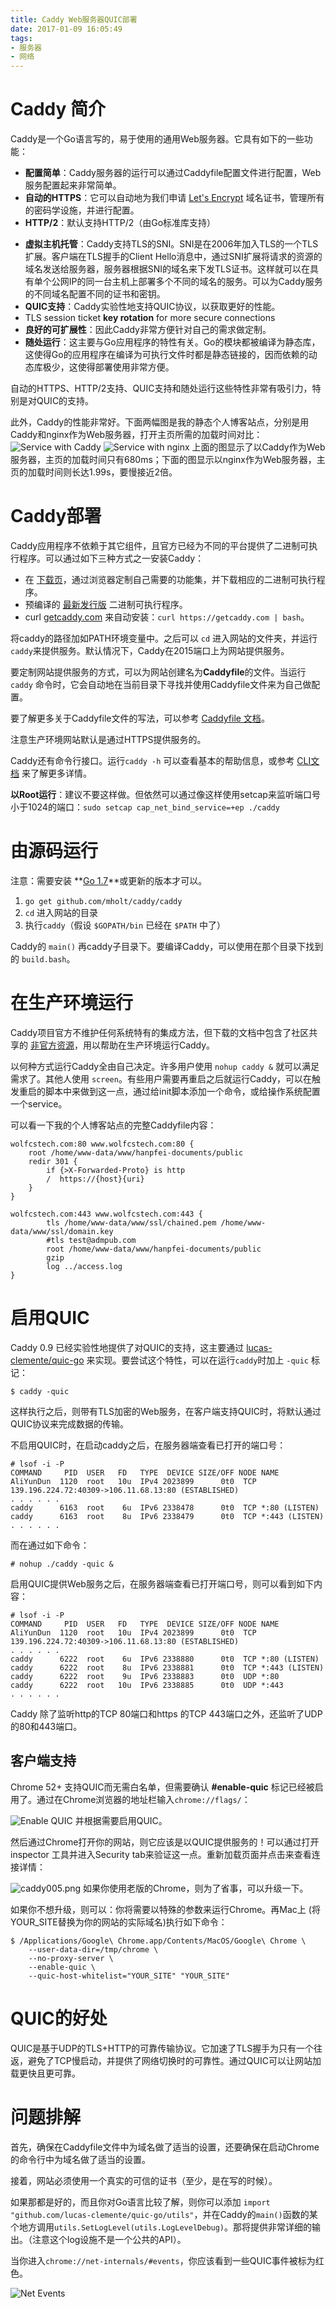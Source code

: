 ```yaml
---
title: Caddy Web服务器QUIC部署
date: 2017-01-09 16:05:49
tags:
- 服务器
- 网络
---
```


# Caddy 简介
Caddy是一个Go语言写的，易于使用的通用Web服务器。它具有如下的一些功能：
* **配置简单**：Caddy服务器的运行可以通过Caddyfile配置文件进行配置，Web服务配置起来非常简单。
* **自动的HTTPS**：它可以自动地为我们申请 [Let's Encrypt](https://letsencrypt.org/) 域名证书，管理所有的密码学设施，并进行配置。
* **HTTP/2**：默认支持HTTP/2（由Go标准库支持）
<!--more-->
* **虚拟主机托管**：Caddy支持TLS的SNI。SNI是在2006年加入TLS的一个TLS扩展。客户端在TLS握手的Client Hello消息中，通过SNI扩展将请求的资源的域名发送给服务器，服务器根据SNI的域名来下发TLS证书。这样就可以在具有单个公网IP的同一台主机上部署多个不同的域名的服务。可以为Caddy服务的不同域名配置不同的证书和密钥。
* **QUIC支持**：Caddy实验性地支持QUIC协议，以获取更好的性能。
* TLS session ticket **key rotation** for more secure connections
* **良好的可扩展性**：因此Caddy非常方便针对自己的需求做定制。
* **随处运行**：这主要与Go应用程序的特性有关。Go的模块都被编译为静态库，这使得Go的应用程序在编译为可执行文件时都是静态链接的，因而依赖的动态库极少，这使得部署使用非常方便。

自动的HTTPS、HTTP/2支持、QUIC支持和随处运行这些特性非常有吸引力，特别是对QUIC的支持。

此外，Caddy的性能非常好。下面两幅图是我的静态个人博客站点，分别是用Caddy和nginx作为Web服务器，打开主页所需的加载时间对比：
![Service with Caddy](https://www.wolfcstech.com/images/1315506-9da3094340e8363f.png)
![Service with nginx](https://www.wolfcstech.com/images/1315506-b326960e37658396.png)
上面的图显示了以Caddy作为Web服务器，主页的加载时间只有680ms；下面的图显示以nginx作为Web服务器，主页的加载时间则长达1.99s，要慢接近2倍。

# Caddy部署
Caddy应用程序不依赖于其它组件，且官方已经为不同的平台提供了二进制可执行程序。可以通过如下三种方式之一安装Caddy：
* 在 [下载页](https://caddyserver.com/download)，通过浏览器定制自己需要的功能集，并下载相应的二进制可执行程序。
* 预编译的 [最新发行版](https://github.com/mholt/caddy/releases/latest) 二进制可执行程序。
* curl [getcaddy.com](https://getcaddy.com/) 来自动安装：`curl https://getcaddy.com | bash`。

将caddy的路径加如PATH环境变量中。之后可以 `cd` 进入网站的文件夹，并运行 `caddy`来提供服务。默认情况下，Caddy在2015端口上为网站提供服务。

要定制网站提供服务的方式，可以为网站创建名为**Caddyfile**的文件。当运行 `caddy` 命令时，它会自动地在当前目录下寻找并使用Caddyfile文件来为自己做配置。

要了解更多关于Caddyfile文件的写法，可以参考 [Caddyfile 文档](https://caddyserver.com/docs/caddyfile)。

注意生产环境网站默认是通过HTTPS提供服务的。

Caddy还有命令行接口。运行`caddy -h` 可以查看基本的帮助信息，或参考 [CLI文档](https://caddyserver.com/docs/cli) 来了解更多详情。

**以Root运行**：建议不要这样做。但依然可以通过像这样使用setcap来监听端口号小于1024的端口：`sudo setcap cap_net_bind_service=+ep ./caddy`

# 由源码运行
注意：需要安装 **[Go 1.7](https://golang.org/dl/)**或更新的版本才可以。
1. `go get github.com/mholt/caddy/caddy`
2. `cd` 进入网站的目录
3. 执行`caddy`（假设 `$GOPATH/bin` 已经在 `$PATH` 中了）

Caddy的 `main()` 再caddy子目录下。要编译Caddy，可以使用在那个目录下找到的 `build.bash`。

# 在生产环境运行
Caddy项目官方不维护任何系统特有的集成方法，但下载的文档中包含了社区共享的 [非官方资源](https://github.com/mholt/caddy/tree/master/dist/init)，用以帮助在生产环境运行Caddy。

以何种方式运行Caddy全由自己决定。许多用户使用 `nohup caddy &` 就可以满足需求了。其他人使用 `screen`。有些用户需要再重启之后就运行Caddy，可以在触发重启的脚本中来做到这一点，通过给init脚本添加一个命令，或给操作系统配置一个service。

可以看一下我的个人博客站点的完整Caddyfile内容：
```
wolfcstech.com:80 www.wolfcstech.com:80 {
    root /home/www-data/www/hanpfei-documents/public
    redir 301 {
        if {>X-Forwarded-Proto} is http
        /  https://{host}{uri}
    }
}

wolfcstech.com:443 www.wolfcstech.com:443 {
        tls /home/www-data/www/ssl/chained.pem /home/www-data/www/ssl/domain.key
        #tls test@admpub.com
        root /home/www-data/www/hanpfei-documents/public
        gzip
        log ../access.log
}
```

# 启用QUIC
Caddy 0.9 已经实验性地提供了对QUIC的支持，这主要通过 [lucas-clemente/quic-go](https://github.com/lucas-clemente/quic-go) 来实现。要尝试这个特性，可以在运行`caddy`时加上 `-quic` 标记：
```
$ caddy -quic
```
这样执行之后，则带有TLS加密的Web服务，在客户端支持QUIC时，将默认通过QUIC协议来完成数据的传输。

不启用QUIC时，在启动caddy之后，在服务器端查看已打开的端口号：
```
# lsof -i -P
COMMAND     PID  USER   FD   TYPE  DEVICE SIZE/OFF NODE NAME
AliYunDun  1120  root   10u  IPv4 2023899      0t0  TCP 139.196.224.72:40309->106.11.68.13:80 (ESTABLISHED)
. . . . . .
caddy      6163  root    6u  IPv6 2338478      0t0  TCP *:80 (LISTEN)
caddy      6163  root    8u  IPv6 2338479      0t0  TCP *:443 (LISTEN)
. . . . . .
```
而在通过如下命令：
```
# nohup ./caddy -quic &
```
启用QUIC提供Web服务之后，在服务器端查看已打开端口号，则可以看到如下内容：
```
# lsof -i -P
COMMAND     PID  USER   FD   TYPE  DEVICE SIZE/OFF NODE NAME
AliYunDun  1120  root   10u  IPv4 2023899      0t0  TCP 139.196.224.72:40309->106.11.68.13:80 (ESTABLISHED)
. . . . . .
caddy      6222  root    6u  IPv6 2338880      0t0  TCP *:80 (LISTEN)
caddy      6222  root    8u  IPv6 2338881      0t0  TCP *:443 (LISTEN)
caddy      6222  root    9u  IPv6 2338883      0t0  UDP *:80 
caddy      6222  root   10u  IPv6 2338885      0t0  UDP *:443
. . . . . .
```
Caddy 除了监听http的TCP 80端口和https 的TCP 443端口之外，还监听了UDP的80和443端口。

## 客户端支持

Chrome 52+ 支持QUIC而无需白名单，但需要确认 **#enable-quic** 标记已经被启用了。通过在Chrome浏览器的地址栏输入`chrome://flags/`：

![Enable QUIC](https://www.wolfcstech.com/images/1315506-9961dddafc3736d1.png)
并根据需要启用QUIC。

然后通过Chrome打开你的网站，则它应该是以QUIC提供服务的！可以通过打开inspector 工具并进入Security tab来验证这一点。重新加载页面并点击来查看连接详情：

![caddy005.png](https://www.wolfcstech.com/images/1315506-b8ea9d1418be9780.png)
如果你使用老版的Chrome，则为了省事，可以升级一下。

如果你不想升级，则可以：你将需要以特殊的参数来运行Chrome。再Mac上 (将YOUR_SITE替换为你的网站的实际域名)执行如下命令：
```
$ /Applications/Google\ Chrome.app/Contents/MacOS/Google\ Chrome \
    --user-data-dir=/tmp/chrome \
    --no-proxy-server \
    --enable-quic \
    --quic-host-whitelist="YOUR_SITE" "YOUR_SITE"
```

# QUIC的好处
QUIC是基于UDP的TLS+HTTP的可靠传输协议。它加速了TLS握手为只有一个往返，避免了TCP慢启动，并提供了网络切换时的可靠性。通过QUIC可以让网站加载更快且更可靠。

# 问题排解
首先，确保在Caddyfile文件中为域名做了适当的设置，还要确保在启动Chrome的命令行中为域名做了适当的设置。

接着，网站必须使用一个真实的可信的证书（至少，是在写的时候）。

如果那都是好的，而且你对Go语言比较了解，则你可以添加 `import "github.com/lucas-clemente/quic-go/utils"`，并在Caddy的`main()`函数的某个地方调用`utils.SetLogLevel(utils.LogLevelDebug)`。那将提供非常详细的输出。（注意这个log设施不是一个公共的API）。

当你进入`chrome://net-internals/#events`，你应该看到一些QUIC事件被标为红色。

![Net Events](https://www.wolfcstech.com/images/1315506-f9ebb69925a740ef.png)